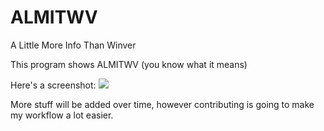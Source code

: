 # ALMITWV
A Little More Info Than Winver

This program shows ALMITWV (you know what it means)

Here's a screenshot: ![](https://404oops.ml/i/y9zz8.png)

More stuff will be added over time, however contributing is going to make my workflow a lot easier.
